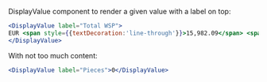 
DisplayValue component to render a given value with a label on top:

```jsx
<DisplayValue label="Total WSP">
EUR <span style={{textDecoration:'line-through'}}>15,982.09</span> <span style={{color:'red'}}>12,345.67</span>
</DisplayValue> 
```

With not too much content:

```jsx
<DisplayValue label="Pieces">0</DisplayValue>
```
